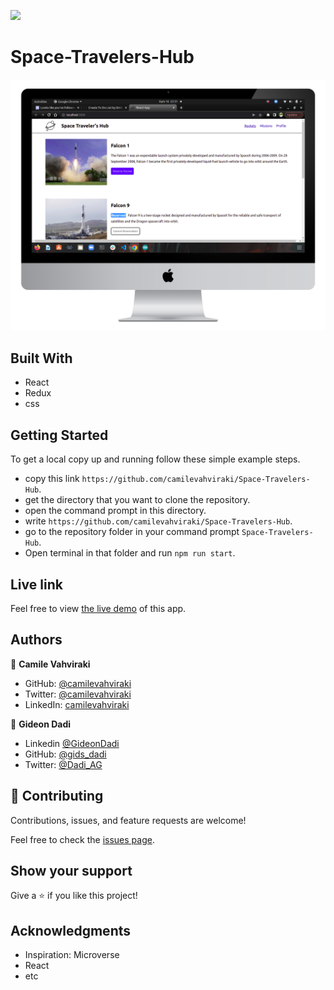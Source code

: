![](https://img.shields.io/badge/Microverse-blueviolet)

# Space-Travelers-Hub

![](public/desktop(3).png)

## Built With

- React
- Redux
- css


## Getting Started

To get a local copy up and running follow these simple example steps.

- copy this link `https://github.com/camilevahviraki/Space-Travelers-Hub`.
- get the directory that you want to clone the repository.
- open the command prompt in this directory.
- write `https://github.com/camilevahviraki/Space-Travelers-Hub`.
- go to the repository folder in your command prompt `Space-Travelers-Hub`.
- Open terminal in that folder and run `npm run start`.

## Live link

Feel free to view [the live demo](https://space-travelers-hub-c.netlify.app/) of this app.


## Authors

👤 **Camile Vahviraki**

- GitHub: [@camilevahviraki](https://github.com/camilevahviraki)
- Twitter: [@camilevahviraki](https://twitter.com/CamileVahviraki)
- LinkedIn: [camilevahviraki](https://www.linkedin.com/in/camile-vahviraki-8180a6232/)

👤 **Gideon Dadi**

- Linkedin [@GideonDadi](www.linkedin.com/in/gideon-akamisoko-dadi)
- GitHub: [@gids_dadi](https://github.com/gids-dadi)
- Twitter: [@Dadi_AG](https://twitter.com/Dadi_AG) 


## 🤝 Contributing

Contributions, issues, and feature requests are welcome!

Feel free to check the [issues page](../../issues/).

## Show your support

Give a ⭐️ if you like this project!

## Acknowledgments

- Inspiration: Microverse
- React
- etc